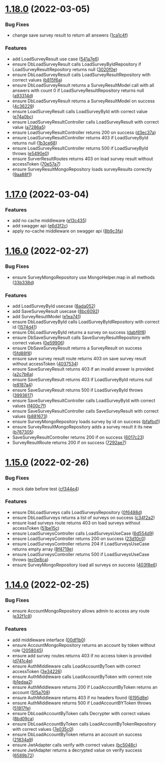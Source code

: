 # [1.18.0](https://github.com/DiegoSalas27/NodeJs-Typescript-TDD-Clean-Architecture-e-SOLID/compare/v1.17.0...v1.18.0) (2022-03-05)


### Bug Fixes

* change save survey result to return all answers ([1ca1c4f](https://github.com/DiegoSalas27/NodeJs-Typescript-TDD-Clean-Architecture-e-SOLID/commit/1ca1c4f23b340748800af9661d8d8b27b038d443))


### Features

* add LoadSurveyResult use case ([541a7e6](https://github.com/DiegoSalas27/NodeJs-Typescript-TDD-Clean-Architecture-e-SOLID/commit/541a7e6015420953b449152843884522a2af1538))
* ensure DbLoadSurveyResult calls LoadSurveyByIdRepository if LoadSurveyResultRepository returns null ([3020f0e](https://github.com/DiegoSalas27/NodeJs-Typescript-TDD-Clean-Architecture-e-SOLID/commit/3020f0e74a231192083a50784d23e75bf37fd328))
* ensure DbLoadSurveyResult calls LoadSurveyResultRepository with correct values ([b815f6a](https://github.com/DiegoSalas27/NodeJs-Typescript-TDD-Clean-Architecture-e-SOLID/commit/b815f6a2693f600dea74024248d60a8a7b9c6358))
* ensure DbLoadSurveyResult returns a SurveyResultModel call with all answers with count 0 if LoadSurveyResultRepository returns null ([a93314d](https://github.com/DiegoSalas27/NodeJs-Typescript-TDD-Clean-Architecture-e-SOLID/commit/a93314d42972ffe3a4f997b064711652d8b80b1c))
* ensure DbLoadSurveyResult returns a SurveyResultModel on success ([4c36229](https://github.com/DiegoSalas27/NodeJs-Typescript-TDD-Clean-Architecture-e-SOLID/commit/4c36229725c909a46d437a246f4dd3e8796434d2))
* ensure LoadSurveyResult calls LoadSurveyById wtih correct value ([e74a0bc](https://github.com/DiegoSalas27/NodeJs-Typescript-TDD-Clean-Architecture-e-SOLID/commit/e74a0bc9dbbd9c58674dfaa82bcb38d293010c87))
* ensure LoadSurveyResultController calls LoadSurveyResult with correct value ([a7286a5](https://github.com/DiegoSalas27/NodeJs-Typescript-TDD-Clean-Architecture-e-SOLID/commit/a7286a5d463c088e89e3e03bab8dcd10d20bd343))
* ensure LoadSurveyResultController returns 200 on success ([d3ec37a](https://github.com/DiegoSalas27/NodeJs-Typescript-TDD-Clean-Architecture-e-SOLID/commit/d3ec37ae578410b0a9798aeee01e1a7260948c22))
* ensure LoadSurveyResultController returns 403 if LoadSurveyById returns null ([1b3ce68](https://github.com/DiegoSalas27/NodeJs-Typescript-TDD-Clean-Architecture-e-SOLID/commit/1b3ce68afdc5e110d5ea77666cff22d5ff5a93cf))
* ensure LoadSurveyResultController returns 500 if LoadSurveyById throws ([e5490e0](https://github.com/DiegoSalas27/NodeJs-Typescript-TDD-Clean-Architecture-e-SOLID/commit/e5490e08d4628c81038da69a8490d61c2e154580))
* ensure SurverResultRoutes returns 403 on load survey result without accessToken ([70e57a7](https://github.com/DiegoSalas27/NodeJs-Typescript-TDD-Clean-Architecture-e-SOLID/commit/70e57a75724e1316ba36228f57191f5c5b1b0c11))
* ensure SurveyResultMongoRepository loads surveyResults correctly ([9aa88f1](https://github.com/DiegoSalas27/NodeJs-Typescript-TDD-Clean-Architecture-e-SOLID/commit/9aa88f149d1e26e3f705a308ca7739f28bc542cd))



# [1.17.0](https://github.com/DiegoSalas27/NodeJs-Typescript-TDD-Clean-Architecture-e-SOLID/compare/v1.16.0...v1.17.0) (2022-03-04)


### Features

* add no cache middleware ([e13c435](https://github.com/DiegoSalas27/NodeJs-Typescript-TDD-Clean-Architecture-e-SOLID/commit/e13c435472a53a1deaff560f9fedbf915be132a2))
* add swagger api ([e6d3f2c](https://github.com/DiegoSalas27/NodeJs-Typescript-TDD-Clean-Architecture-e-SOLID/commit/e6d3f2cd5cc54b981ef0ebf0b093a903b5a7051d))
* apply no-cache middleware on swagger api ([8b9c3fa](https://github.com/DiegoSalas27/NodeJs-Typescript-TDD-Clean-Architecture-e-SOLID/commit/8b9c3faafae38cbed8f44d685d8c1e70ff1cb281))



# [1.16.0](https://github.com/DiegoSalas27/NodeJs-Typescript-TDD-Clean-Architecture-e-SOLID/compare/v1.15.0...v1.16.0) (2022-02-27)


### Bug Fixes

* ensure SurveyMongoRepository use MongoHelper.map in all methods ([33b338d](https://github.com/DiegoSalas27/NodeJs-Typescript-TDD-Clean-Architecture-e-SOLID/commit/33b338d673f2a9bd36a3626d0a056106185c9223))


### Features

* add LoadSurveyById usecase ([8ada052](https://github.com/DiegoSalas27/NodeJs-Typescript-TDD-Clean-Architecture-e-SOLID/commit/8ada0521eecaddeb703e51c677aef825f2c3261b))
* add SaveSurveyResult usecase ([8bc6092](https://github.com/DiegoSalas27/NodeJs-Typescript-TDD-Clean-Architecture-e-SOLID/commit/8bc6092c900f5b76efc3c87b0ba24c366b919138))
* add SurveyResultModel ([e1ea741](https://github.com/DiegoSalas27/NodeJs-Typescript-TDD-Clean-Architecture-e-SOLID/commit/e1ea7418c24701b8adb10bef6764de88477a1ae7))
* ensure DbLoadSurveyById calls LoadSurveyByIdRepository with correct id ([1574d41](https://github.com/DiegoSalas27/NodeJs-Typescript-TDD-Clean-Architecture-e-SOLID/commit/1574d41bbe30b9e521cd31035d8b7d6b7b4c7dfd))
* ensure DbLoadSurveyById returns a survey on success ([dabf6f8](https://github.com/DiegoSalas27/NodeJs-Typescript-TDD-Clean-Architecture-e-SOLID/commit/dabf6f87d960cf19c199cfdc0901e039efc42f43))
* ensure DbSaveSurveyResult calls SaveSurveyResultRepository with correct values ([0e59906](https://github.com/DiegoSalas27/NodeJs-Typescript-TDD-Clean-Architecture-e-SOLID/commit/0e599068736ca9194b3aafb5f57bc408f9cf3177))
* ensure DbSaveSurveyResult returns a SurveyResult on success ([5fd88f8](https://github.com/DiegoSalas27/NodeJs-Typescript-TDD-Clean-Architecture-e-SOLID/commit/5fd88f81369d0954e8c1e1d5fea5964621e6e047))
* ensure save survey result route returns 403 on save survey result without accessToken ([4037534](https://github.com/DiegoSalas27/NodeJs-Typescript-TDD-Clean-Architecture-e-SOLID/commit/40375342f5b6c0cef709784df49845a7321241c9))
* ensure SaveSurveyResult returns 403 if an invalid answer is provided ([a2c7b6a](https://github.com/DiegoSalas27/NodeJs-Typescript-TDD-Clean-Architecture-e-SOLID/commit/a2c7b6a88a3108017254c3078d1125927ece49ab))
* ensure SaveSurveyResult returns 403 if LoadSurveyById returns null ([e8187a4](https://github.com/DiegoSalas27/NodeJs-Typescript-TDD-Clean-Architecture-e-SOLID/commit/e8187a4410ef9bd9152018754df7289bc64631bd))
* ensure SaveSurveyResult returns 500 if LoadSurveyById throws ([3993617](https://github.com/DiegoSalas27/NodeJs-Typescript-TDD-Clean-Architecture-e-SOLID/commit/39936179e20ac87315497386c0cda2db01190739))
* ensure SaveSurveyResultController calls LoadSurveyById with correct values ([f400c7f](https://github.com/DiegoSalas27/NodeJs-Typescript-TDD-Clean-Architecture-e-SOLID/commit/f400c7fe16b4cf4fa8fce88e94282f6045335221))
* ensure SaveSurveyResultController calls SaveSurveyResult with correct values ([b881673](https://github.com/DiegoSalas27/NodeJs-Typescript-TDD-Clean-Architecture-e-SOLID/commit/b88167386c476026ced821fed3eb25da219175e9))
* ensure SurveyMongoRepository loads survey by id on success ([bfafbd1](https://github.com/DiegoSalas27/NodeJs-Typescript-TDD-Clean-Architecture-e-SOLID/commit/bfafbd1474bdec5473e5d3c05e3b1abcb99b1b0a))
* ensure SurveyResultMongoRepository adds a survey result it its new ([b767305](https://github.com/DiegoSalas27/NodeJs-Typescript-TDD-Clean-Architecture-e-SOLID/commit/b767305407da0ac91c95bd3995ab383cd20bfd5a))
* SaveSurveyResultController returns 200 if on success ([6017c23](https://github.com/DiegoSalas27/NodeJs-Typescript-TDD-Clean-Architecture-e-SOLID/commit/6017c2335b394d5da8ec6ffba505c83f0a7269ad))
* SurveyResultRoute  returns 200 if on success ([7292ae7](https://github.com/DiegoSalas27/NodeJs-Typescript-TDD-Clean-Architecture-e-SOLID/commit/7292ae7ca0dba70b09199db17833efeef74a0197))



# [1.15.0](https://github.com/DiegoSalas27/NodeJs-Typescript-TDD-Clean-Architecture-e-SOLID/compare/v1.14.0...v1.15.0) (2022-02-26)


### Bug Fixes

* mock date before test ([cf344e4](https://github.com/DiegoSalas27/NodeJs-Typescript-TDD-Clean-Architecture-e-SOLID/commit/cf344e4a38d1f1e4bbfde4627b299220a9798554))


### Features

* ensure DbLoadSurveys calls LoadSurveysRepository ([0f6488d](https://github.com/DiegoSalas27/NodeJs-Typescript-TDD-Clean-Architecture-e-SOLID/commit/0f6488d7aa4dd55e8cbbbeb74bcde81738aba8b4))
* ensure DbLoadSurveys returns a list of surveys on success ([c34f2a2](https://github.com/DiegoSalas27/NodeJs-Typescript-TDD-Clean-Architecture-e-SOLID/commit/c34f2a26639bc373be28f8da7cf5a54565c264ee))
* ensure load surveys route returns 403 on load surveys without accessToken ([51be15c](https://github.com/DiegoSalas27/NodeJs-Typescript-TDD-Clean-Architecture-e-SOLID/commit/51be15c103bdc4fc3c20ef943fbb9c1b5841ef15))
* ensure LoadSurveysController calls LoadSurveysUseCase ([6d554d9](https://github.com/DiegoSalas27/NodeJs-Typescript-TDD-Clean-Architecture-e-SOLID/commit/6d554d914d917aa16d333e249b341b21a2179b6b))
* ensure LoadSurveysController returns 200 on success ([23d10c0](https://github.com/DiegoSalas27/NodeJs-Typescript-TDD-Clean-Architecture-e-SOLID/commit/23d10c0416ced8ec91c808bba005400658a9ef47))
* ensure LoadSurveysController returns 204 if LoadSurveysUseCase returns empty array ([8f4719e](https://github.com/DiegoSalas27/NodeJs-Typescript-TDD-Clean-Architecture-e-SOLID/commit/8f4719e4a34b0ae631c14f6bbfa6c3aacae215e3))
* ensure LoadSurveysController returns 500 if LoadSurveysUseCase throws ([ec0e8ca](https://github.com/DiegoSalas27/NodeJs-Typescript-TDD-Clean-Architecture-e-SOLID/commit/ec0e8ca1c9a1e88d7e0a35100a0bc8bd9d5866e2))
* ensure SurveyMongoRepository load all surveys on success ([403f8e6](https://github.com/DiegoSalas27/NodeJs-Typescript-TDD-Clean-Architecture-e-SOLID/commit/403f8e61d88de950407a0676245b3cd43df35afc))



# [1.14.0](https://github.com/DiegoSalas27/NodeJs-Typescript-TDD-Clean-Architecture-e-SOLID/compare/v1.13.0...v1.14.0) (2022-02-25)


### Bug Fixes

* ensure AccountMongoRepository allows admin to access any route ([e32f1c8](https://github.com/DiegoSalas27/NodeJs-Typescript-TDD-Clean-Architecture-e-SOLID/commit/e32f1c87d1cbd92d472be9f29f20bb19ba6182e2))


### Features

* add middleware interface ([00df1b0](https://github.com/DiegoSalas27/NodeJs-Typescript-TDD-Clean-Architecture-e-SOLID/commit/00df1b0a31f22521d140d7591987adfd8fb3e507))
* ensure AccountMongoRepository returns an account by token without role ([2058045](https://github.com/DiegoSalas27/NodeJs-Typescript-TDD-Clean-Architecture-e-SOLID/commit/2058045b9cc38865fd6c33e09c99e2f6eb0d56ae))
* ensure add survey routes returns 403 if no access token is provided ([d741c4e](https://github.com/DiegoSalas27/NodeJs-Typescript-TDD-Clean-Architecture-e-SOLID/commit/d741c4ecb75ba3b03c0c2a606ce24c700bca5b15))
* ensure AuthMiddleware calls LoadAccountByToen with correct accessToken ([3e34226](https://github.com/DiegoSalas27/NodeJs-Typescript-TDD-Clean-Architecture-e-SOLID/commit/3e3422603636a230704d65cc09c7466a05f37a91))
* ensure AuthMiddleware calls LoadAccountByToken with correct role ([b1edaa2](https://github.com/DiegoSalas27/NodeJs-Typescript-TDD-Clean-Architecture-e-SOLID/commit/b1edaa2ce33a193902bca020f25d0902fb941278))
* ensure AuthMiddleware returns 200 if LoadAccountByToken returns an account ([5f5a708](https://github.com/DiegoSalas27/NodeJs-Typescript-TDD-Clean-Architecture-e-SOLID/commit/5f5a708297814af3c94cf66b62bc870be8c93e4f))
* ensure AuthMiddleware returns 403 if no headers found ([6195d8e](https://github.com/DiegoSalas27/NodeJs-Typescript-TDD-Clean-Architecture-e-SOLID/commit/6195d8e094f539f8404f280bbeb01f4f2ad85a37))
* ensure AuthMiddleware returns 500 if LoadAccountBYToken throws ([51817fe](https://github.com/DiegoSalas27/NodeJs-Typescript-TDD-Clean-Architecture-e-SOLID/commit/51817fefbb4b310b0befefdc909418d3cf68f5b8))
* ensure DbLoadAccountByToken calls Decrypter with correct values ([8bd09ca](https://github.com/DiegoSalas27/NodeJs-Typescript-TDD-Clean-Architecture-e-SOLID/commit/8bd09cadace759257ed6a1e56bb23aab295fc089))
* ensure DbLoadAccountByToken calls LoadAccountByTokenRepository with correct values ([7e035c0](https://github.com/DiegoSalas27/NodeJs-Typescript-TDD-Clean-Architecture-e-SOLID/commit/7e035c0caaf1b76df821daec1c658f6a58f971dd))
* ensure DbLoadAccountByToken returns an account on success ([21834a9](https://github.com/DiegoSalas27/NodeJs-Typescript-TDD-Clean-Architecture-e-SOLID/commit/21834a9678340ec2a2160d013b357541098c8d51))
* ensure JwtAdapter calls verify with correct values ([bc5048c](https://github.com/DiegoSalas27/NodeJs-Typescript-TDD-Clean-Architecture-e-SOLID/commit/bc5048ce6f5ffce656c2076a994cff27e438ab16))
* ensure JwtAdapter returns a decrypted value on verify success ([6589b72](https://github.com/DiegoSalas27/NodeJs-Typescript-TDD-Clean-Architecture-e-SOLID/commit/6589b72c7b426a26b22ebe6557b5b55f3ea89d29))



